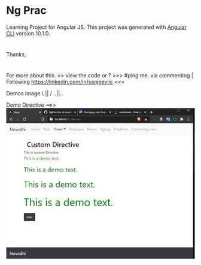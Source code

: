 # Ng Prac

Learning Project for Angular JS.
This project was generated with [Angular CLI](https://github.com/angular/angular-cli) version 10.1.0.

#

Thanks,

#

For more about this. >> view the code or ? >>> #ping me. via commenting | Following https://linkedin.com/in/sanjeeviic <<<

Demos Image
\ || /
..||..

Demo Directive ==>>
![Demo Directive](https://github.com/chauhaniic/NgPrac/blob/master/src/app/demoapp/todo_a.jpg?raw=true)
